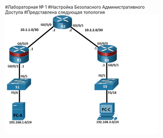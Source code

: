 #Лабораторная № 1 
#Настройка Безопасного Административного Доступа
#Представлена следующая топология
![](topology.png)
